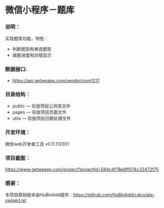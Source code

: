 # 微信小程序－题库

### 说明：

实现题库功能，特色：
- 判断题型和单选题型
- 做题进度和对错显示

### 数据接口:

- https://api.getweapp.com/vendor/com1217

### 目录结构：

- public — 存放项目公共库文件
- pages — 存放项目页面文件
- utils — 存放项目日期处理文件

### 开发环境：

微信web开发者工具 v0.11.112301

### 项目截图：

https://www.getweapp.com/project?projectId=584c4f78e8ff074c22472f75

### 感谢：

本项目原始版本由HuBinAdd提供：https://github.com/HuBinAdd/calculate-swiperList
